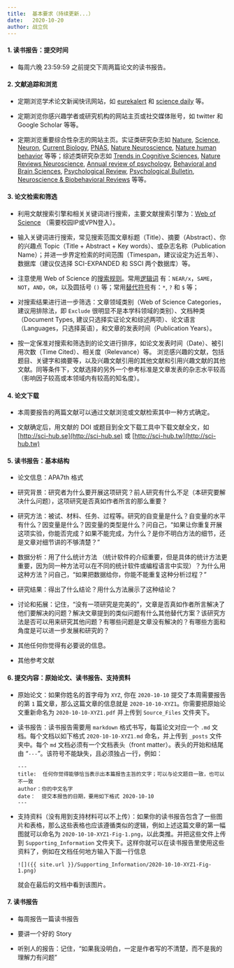 ```yaml
---
title:  基本要求（持续更新...）
date:   2020-10-20
author: 战立侃
---
```


#### 1. 读书报告：提交时间

- 每周六晚 23:59:59 之前提交下周两篇论文的读书报告。

#### 2. 文献追踪和浏览

- 定期浏览学术论文新闻快讯网站，如 [eurekalert](https://www.eurekalert.org) 和 [science daily](https://www.sciencedaily.com) 等。

- 定期浏览你感兴趣学者或研究机构的网站主页或社交媒体账号，如 twitter 和 Google Scholar 等等。

- 定期浏览重要综合性杂志的网站主页。实证类研究杂志如 [Nature](https://www.nature.com), [Science](https://www.sciencemag.org), [Neuron](https://www.cell.com/neuron/home), [Current Biology](https://www.cell.com/current-biology/home), [PNAS](https://www.pnas.org), [Nature Neuroscience](https://www.nature.com/neuro/), [Nature human behavior](https://www.nature.com/nathumbehav/?gclid=EAIaIQobChMI9MeE2pa97AIVVD6tBh3JjgzHEAAYASAAEgKqx_D_BwE) 等等；综述类研究杂志如 [Trends in Cognitive Sciences](https://www.cell.com/trends/cognitive-sciences/home), [Nature Reviews Neuroscience](https://www.nature.com/nrn/), [Annual review of psychology](https://www.annualreviews.org/journal/psych), [Behavioral and Brain Sciences](https://www.cambridge.org/core/journals/behavioral-and-brain-sciences), [Psychological Review](https://www.apa.org/pubs/journals/rev), [Psychological Bulletin](https://www.apa.org/pubs/journals/bul), [Neuroscience \& Biobehavioral Reviews](https://www.sciencedirect.com/journal/neuroscience-and-biobehavioral-reviews) 等等。

#### 3. 论文检索和筛选

- 利用文献搜索引擎和相关关键词进行搜索，主要文献搜索引擎为：[Web of Science](https://apps-webofknowledge-com-443.webvpn.blcu.edu.cn) （需要校园IP或VPN登入）。

- 输入关键词进行搜索，常见搜索范围文章标题（Title）、摘要（Abstract）、你的兴趣点 Topic（Title + Abstract + Key words）、或杂志名称（Publication Name）；并进一步界定检索的时间范围（Timespan，建议设定为近五年）、数据库（建议仅选择 SCI-EXPANDED 和 SSCI 两个数据库）等。

- 注意使用 Web of Science 的[搜索规则](https://images-webofknowledge-com-443.webvpn.blcu.edu.cn//WOKRS535R100/help/WOS/hs_search_rules.html)。常用[逻辑词](https://images-webofknowledge-com-443.webvpn.blcu.edu.cn//WOKRS535R100/help/WOS/hs_search_operators.html) 有：`NEAR/x`，`SAME`，`NOT`，`AND`，`OR`，以及圆括号 `()` 等；常用[替代符号](https://images-webofknowledge-com-443.webvpn.blcu.edu.cn//WOKRS535R100/help/WOS/hs_wildcards.html)有：`*`, `?` 和 `$` 等；

- 对搜索结果进行进一步筛选：文章领域类别（Web of Science Categories，建议用排除法，即 `Exclude` 很明显不是本学科领域的类别）、文档种类（Document Types, 建议只选择实证论文和综述两项）、论文语言（Languages，只选择英语），和文章的发表时间（Publication Years）。

- 按一定保准对搜索和筛选到的论文进行排序，如论文发表时间（Date）、被引用次数（Time Cited）、相关度（Relevance）等。 浏览感兴趣的文献，包括题目、关键字和摘要等，以及兴趣文献引用的其他文献和引用兴趣文献的其他文献。同等条件下，文献选择的另外一个参考标准是文章发表的杂志水平较高（影响因子较高或本领域内有较高的知名度）。

#### 4. 论文下载

- 本周要报告的两篇文献可以通过文献浏览或文献检索其中一种方式确定。

- 文献确定后，用文献的 DOI 或题目到全文下载工具中下载文献全文，如 [http://sci-hub.se](http://sci-hub.se) 或 [http://sci-hub.tw](http://sci-hub.tw)

#### 5. 读书报告：基本结构

- 论文信息：APA7th 格式

- 研究背景：研究者为什么要开展这项研究？前人研究有什么不足（本研究要解决什么问题），这项研究是否真如作者所言的那么重要？

- 研究方法：被试、材料、任务、过程等。研究的自变量是什么？自变量的水平有什么？因变量是什么？因变量的类型是什么？问自己，“如果让你重复开展这项实验，你能否完成？如果不能完成，为什么？是你不明白方法的细节，还是文章对细节讲的不够清楚？”

- 数据分析：用了什么统计方法 （统计软件的介绍重要，但是具体的统计方法更重要，因为同一种方法可以在不同的统计软件或编程语言中实现）？为什么用这种方法？问自己，“如果把数据给你，你能不能重复这种分析过程？”

- 研究结果：得出了什么结论？用什么方法展示了这种结论？

- 讨论和拓展：记住，“没有一项研究是完美的”，文章是否真如作者所言解决了他们要解决的问题？解决文章提到的类似问题有什么其他替代方案？该研究方法是否可以用来研究其他问题？有哪些问题是文章没有解决的？有哪些方面和角度是可以进一步发展和研究的？

- 其他任何你觉得有必要说的信息。

- 其他参考文献

#### 6. 提交内容：原始论文、读书报告、支持资料

- 原始论文：如果你姓名的首字母为 `XYZ`, 你在 `2020-10-10` 提交了本周需要报告的第 `1` 篇文章，那么这篇文章的信息就是 `2020-10-10-XYZ1`。你需要把原始论文重新命名为 `2020-10-10-XYZ1.pdf` 并上传到 `Source_Files` 文件夹下。

- 读书报告：读书报告需要用 `markdown` 格式书写，每篇论文对应一个 `.md` 文档。每个文档以如下格式 `2020-10-10-XYZ1.md` 命名，并上传到 `_posts` 文件夹中。每个 `md` 文档必须有一个文档表头（front matter）。表头的开始和结尾由 “`---`”。该符号不能缺失，且必须独占一行，例如：
    ```
    ---
    title:  任何你觉得能够恰当表示出本篇报告主旨的文字；可以与论文题目一致，也可以不一致
    author：你的中文名字
    date：  提交本报告的日期，要用如下格式 2020-10-10
    ---
    ```

- 支持资料（没有用到支持材料可以不上传）：如果你的读书报告包含了一些图片和表格，那么这些表格也应该遵循类似的逻辑，例如上述这篇文章的第一幅图就可以命名为 `2020-10-10-XYZ1-Fig-1.png`，以此类推。并把这些文件上传到 `Supporting_Information` 文件夹下。这样你就可以在读书报告里使用这些资料了，例如在文档任何地方输入下面一行信息 

    `![]({{ site.url }}/Supporting_Information/2020-10-10-XYZ1-Fig-1.png)`

    就会在最后的文档中看到该图片。

#### 7. 读书报告

- 每周报告一篇读书报告

- 要讲一个好的 Story

- 听别人的报告：记住，“如果我没明白，一定是作者写的不清楚，而不是我的理解力有问题”
